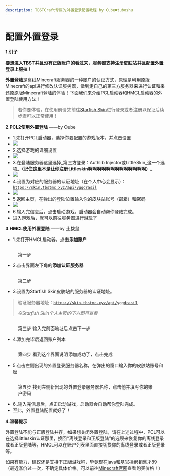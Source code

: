 ```yaml
---
description: TBSTCraft专属的外置登录配置教程 by Cube✖tuboshu
---
```


# 配置外置登录

**1.引子**

**要想进入TBST并且没有正版账户的看过来，服务器支持注册皮肤站并且配置外置登录上服拉！**

**外置登陆**是离线Minecraft服务器的一种账户的认证方式，原理是利用原版Minecraft的api进行修改认证服务器，做到走自己的第三方服务器来进行认证和来还原原版Minecraft登陆的体验！下面我们来介绍PCL启动器和HMCL启动器的外置登陆使用方法！

> 若你要体验，在使用前请先前往[Starfish Skin](https://skin.tbstmc.xyz)进行登录或者注册以保证后续步骤可以正常使用！

**2.PCL2使用外置登陆** ——by Cube

* 1.先打开PCL启动器，选择你要配置的游戏版本，并点击设置
* ![](https://blog.tuboshu233.xyz/wp-content/uploads/2022/06/0.png)
* 2.选择游戏的详细设置
* ![](https://blog.tuboshu233.xyz/wp-content/uploads/2022/06/1.png)
* 3.在登陆服务器这里选择_第三方登录：Authlib Injector或LittleSkin_这一个选项_**（记住这里不是让你注册Littleskin啊啊啊啊啊啊啊啊啊啊啊啊啊）**_
* ![](https://blog.tuboshu233.xyz/wp-content/uploads/2022/06/3.png)
* 4.设置为对应的服务器的认证地址（在个人中心会显示）：[`https://skin.tbstmc.xyz/api/yggdrasil`](https://skin.tbstmc.xyz/api/yggdrasil)
* ![](https://blog.tuboshu233.xyz/wp-content/uploads/2022/06/4.png)
* 5.返回主页，在弹出的登陆位置输入你的皮肤站账号（邮箱）和密码
* ![](https://blog.tuboshu233.xyz/wp-content/uploads/2022/06/5.png)
* 6.输入完信息后，点击启动游戏，启动器会自动帮你登陆完成。
* 进入游戏后，就可以前往服务器进行游玩了

**3.HMCL使用外置登陆** ——by 土拨鼠

* 1.先打开HMCL启动器，点击**添加账户**

<figure><img src="https://blog.tuboshu233.xyz/wp-content/uploads/2022/08/image-1024x636.png" alt=""><figcaption><p>第一步</p></figcaption></figure>

* 2.点击界面左下角的**添加认证服务器**

<figure><img src="https://blog.tuboshu233.xyz/wp-content/uploads/2022/08/image-1-1024x636.png" alt=""><figcaption><p>第二步</p></figcaption></figure>

* 3.设置为Starfish Skin皮肤站的服务器的认证地址。

> 验证服务器地址：[`https://skin.tbstmc.xyz/api/yggdrasil`](https://skin.tbstmc.xyz/api/yggdrasil)
>
> _在Starfish Skin个人主页的下方即可查看_

<figure><img src="https://blog.tuboshu233.xyz/wp-content/uploads/2022/08/image-2-1024x636.png" alt=""><figcaption><p>第三步 输入完前面地址后点击下一步</p></figcaption></figure>

* 4.添加完毕后返回账户列本

<figure><img src="https://blog.tuboshu233.xyz/wp-content/uploads/2022/08/image-3-1024x636.png" alt=""><figcaption><p>第四步 看到这个界面说明添加成功了，点击完成</p></figcaption></figure>

* 5.点击左侧出现的外置登录服务器名称，在弹出的窗口输入你的皮肤站账号和密

<figure><img src="https://blog.tuboshu233.xyz/wp-content/uploads/2022/08/image-5-1024x636.png" alt=""><figcaption><p>第五步 找到左侧新出现的外置登录服务器名称，点击他并填写你的账户密码</p></figcaption></figure>

* 6..输入完信息后，点击启动游戏，启动器会自动帮你登陆完成。
* 至此，外置登陆配置就好了！

**4.温馨提示**

外置登陆不能与正版登陆并存，如果想关闭外置登陆，请在上述过程中，PCL可以在选择littleskin认证那里，换回“离线登录和正版登陆”的选项来恢复你的离线登录或者正版登陆等，HMCL可以在账户列表里面直接切换你的离线登录或者正版登录等。

如果有能力，建议还是支持下正版游戏吧，毕竟现在java和基岩捆绑销售才89（最近涨价过一次，不确定具体价格。可以前往[Minecraft官网](https://www.minecraft.net/zh-hans/store/minecraft-java-bedrock-edition-pc)查看购买价格！）

